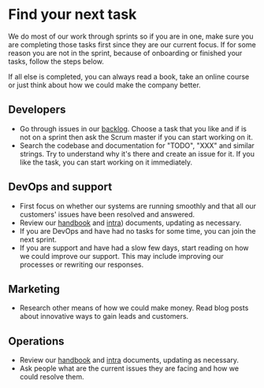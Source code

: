 # Find your next task

We do most of our work through sprints so if you are in one, make sure you are completing those tasks first since they are our current focus. If for some reason you are not in the sprint, because of onboarding or finished your tasks, follow the steps below.

If all else is completed, you can always read a book, take an online course or just think about how we could make the company better.

## Developers

 - Go through issues in our [backlog]. Choose a task that you like and if is not on a sprint then ask the Scrum master if you can start working on it.
 - Search the codebase and documentation for "TODO", "XXX" and similar strings. Try to understand why it's there and create an issue for it. If you like the task, you can start working on it immediately.

## DevOps and support

 - First focus on whether our systems are running smoothly and that all our customers' issues have been resolved and answered.
 - Review our [handbook] and [intra]) documents, updating as necessary.
 - If you are DevOps and have had no tasks for some time, you can join the next sprint.
 - If you are support and have had a slow few days, start reading on how we could improve our support. This may include improving our processes or rewriting our responses.

## Marketing

 - Research other means of how we could make money. Read blog posts about innovative ways to gain leads and customers.

## Operations

 - Review our [handbook] and [intra] documents, updating as necessary.
 - Ask people what are the current issues they are facing and how we could resolve them.

[backlog]: https://github.com/niteoweb/operations/issues#boards
[handbook]: https://github.com/niteoweb/handbook
[intra]: https://intra.niteo.co/
